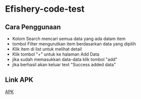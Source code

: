 # Efishery-code-test

## Cara Penggunaan
- Kolom Search mencari semua data yang ada dalam item
- tombol Filter mengurutkan item berdasarkan data yang dipilih
- Klik item di list untuk melihat detail
- Klik tombol "+" untuk ke halaman Add Data
- jika sudah memasukkan data-data klik tombol "add"
- jika berhasil akan keluar text "Success added data"

## Link APK
[APK](https://drive.google.com/file/d/1YyOfh4nnexQhulAzCBb3377tGamLuscF/view?usp=sharing)
